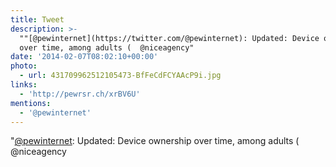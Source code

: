 ```yaml
---
title: Tweet
description: >-
  ""[@pewinternet](https://twitter.com/@pewinternet): Updated: Device ownership
  over time, among adults (  @niceagency"
date: '2014-02-07T08:02:10+00:00'
photo:
  - url: 431709962512105473-BfFeCdFCYAAcP9i.jpg
links:
  - 'http://pewrsr.ch/xrBV6U'
mentions:
  - '@pewinternet'
---
```

"[@pewinternet](https://twitter.com/@pewinternet): Updated: Device ownership over time, among adults (  @niceagency
